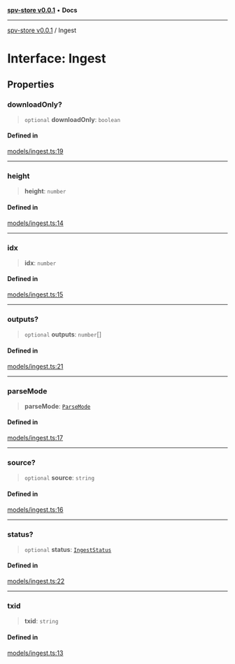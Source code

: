[**spv-store v0.0.1**](../README.md) • **Docs**

***

[spv-store v0.0.1](../globals.md) / Ingest

# Interface: Ingest

## Properties

### downloadOnly?

> `optional` **downloadOnly**: `boolean`

#### Defined in

[models/ingest.ts:19](https://github.com/shruggr/ts-casemod-spv/blob/8cad294f9d357aecab6b1c47b568729155023889/src/models/ingest.ts#L19)

***

### height

> **height**: `number`

#### Defined in

[models/ingest.ts:14](https://github.com/shruggr/ts-casemod-spv/blob/8cad294f9d357aecab6b1c47b568729155023889/src/models/ingest.ts#L14)

***

### idx

> **idx**: `number`

#### Defined in

[models/ingest.ts:15](https://github.com/shruggr/ts-casemod-spv/blob/8cad294f9d357aecab6b1c47b568729155023889/src/models/ingest.ts#L15)

***

### outputs?

> `optional` **outputs**: `number`[]

#### Defined in

[models/ingest.ts:21](https://github.com/shruggr/ts-casemod-spv/blob/8cad294f9d357aecab6b1c47b568729155023889/src/models/ingest.ts#L21)

***

### parseMode

> **parseMode**: [`ParseMode`](../enumerations/ParseMode.md)

#### Defined in

[models/ingest.ts:17](https://github.com/shruggr/ts-casemod-spv/blob/8cad294f9d357aecab6b1c47b568729155023889/src/models/ingest.ts#L17)

***

### source?

> `optional` **source**: `string`

#### Defined in

[models/ingest.ts:16](https://github.com/shruggr/ts-casemod-spv/blob/8cad294f9d357aecab6b1c47b568729155023889/src/models/ingest.ts#L16)

***

### status?

> `optional` **status**: [`IngestStatus`](../enumerations/IngestStatus.md)

#### Defined in

[models/ingest.ts:22](https://github.com/shruggr/ts-casemod-spv/blob/8cad294f9d357aecab6b1c47b568729155023889/src/models/ingest.ts#L22)

***

### txid

> **txid**: `string`

#### Defined in

[models/ingest.ts:13](https://github.com/shruggr/ts-casemod-spv/blob/8cad294f9d357aecab6b1c47b568729155023889/src/models/ingest.ts#L13)

